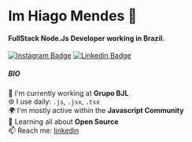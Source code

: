 # Im Hiago Mendes 👋

#### FullStack Node.Js Developer working in Brazil.
[![Instagram Badge](https://img.shields.io/badge/-@hiagom1-352856?style=flat-square&labelColor=1A132B&logo=instagram&logoColor=white&link=https://www.instagram.com/hiagom1)](https://www.instagram.com/hiagom1) 
[![Linkedin Badge](https://img.shields.io/badge/-@hiago.mendes-352856?style=flat-square&labelColor=1A132B&logo=linkedin&logoColor=white&link=https://www.linkedin.com/in/hiago-mendes-0b5752262/)](https://www.linkedin.com/in/hiago-mendes-0b5752262//) 

##### BIO

🏢 I'm currently working at **Grupo BJL**
    <br>
⚙️ I use daily: `.js`, `.jsx`, `.tsx`
    <br>
🌍 I'm mostly active within the **Javascript Community**
    <br>
🌱 Learning all about **Open Source**
    <br>
📫 Reach me: [linkedin](https://www.linkedin.com/in/hiago-mendes-0b5752262/)
